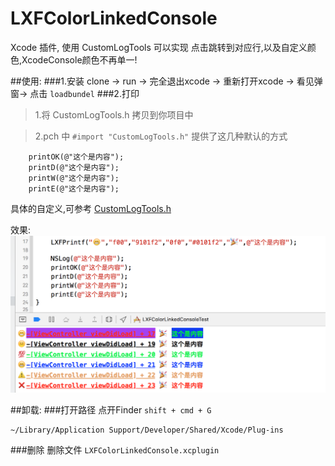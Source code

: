 # LXFColorLinkedConsole
Xcode 插件, 使用 CustomLogTools 可以实现 点击跳转到对应行,以及自定义颜色,XcodeConsole颜色不再单一!

##使用:
###1.安装
clone -> run -> 完全退出xcode -> 重新打开xcode -> 看见弹窗-> 点击 ```loadbundel```
###2.打印
>1.将 CustomLogTools.h 拷贝到你项目中

>2.pch 中 ```#import "CustomLogTools.h"```
提供了这几种默认的方式
```
    printOK(@"这个是内容");
    printD(@"这个是内容");
    printW(@"这个是内容");
    printE(@"这个是内容");
```
具体的自定义,可参考 [CustomLogTools.h](https://github.com/Rdxer/LXFColorLinkedConsole/blob/master/LXFColorLinkedConsole/LXFColorLinkedConsoleTest/CustomLogTools/CustomLogTools.h)

效果:
![效果图](https://github.com/Rdxer/LXFColorLinkedConsole/blob/master/img.png?raw=true)


##卸载:
###打开路径
点开Finder ``` shift + cmd + G ``` 
``` 
~/Library/Application Support/Developer/Shared/Xcode/Plug-ins
```
###删除
删除文件 ``` LXFColorLinkedConsole.xcplugin ```

